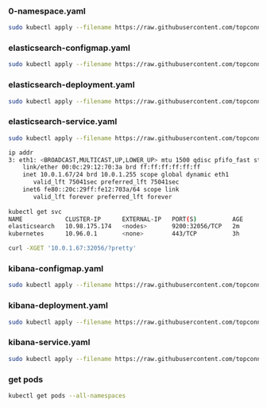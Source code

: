 ### 0-namespace.yaml

```bash
sudo kubectl apply --filename https://raw.githubusercontent.com/topconnector/tc-kubernetes-vagrant-vmware-centos-macos/master/kubernetes-elastic-stack/0-namespace.yaml
```

### elasticsearch-configmap.yaml

```bash
sudo kubectl apply --filename https://raw.githubusercontent.com/topconnector/tc-kubernetes-vagrant-vmware-centos-macos/master/kubernetes-elastic-stack/elasticsearch-configmap.yaml
```

### elasticsearch-deployment.yaml

```bash
sudo kubectl apply --filename https://raw.githubusercontent.com/topconnector/tc-kubernetes-vagrant-vmware-centos-macos/master/kubernetes-elastic-stack/elasticsearch-deployment.yaml
```

### elasticsearch-service.yaml

```bash
sudo kubectl apply --filename https://raw.githubusercontent.com/topconnector/tc-kubernetes-vagrant-vmware-centos-macos/master/kubernetes-elastic-stack/elasticsearch-service.yaml
```

```bash
ip addr
3: eth1: <BROADCAST,MULTICAST,UP,LOWER_UP> mtu 1500 qdisc pfifo_fast state UP qlen 1000
    link/ether 00:0c:29:12:70:3a brd ff:ff:ff:ff:ff:ff
    inet 10.0.1.67/24 brd 10.0.1.255 scope global dynamic eth1
       valid_lft 75041sec preferred_lft 75041sec
    inet6 fe80::20c:29ff:fe12:703a/64 scope link
       valid_lft forever preferred_lft forever
       
kubectl get svc
NAME            CLUSTER-IP      EXTERNAL-IP   PORT(S)          AGE
elasticsearch   10.98.175.174   <nodes>       9200:32056/TCP   2m
kubernetes      10.96.0.1       <none>        443/TCP          3h

curl -XGET '10.0.1.67:32056/?pretty'
```


### kibana-configmap.yaml

```bash
sudo kubectl apply --filename https://raw.githubusercontent.com/topconnector/tc-kubernetes-vagrant-vmware-centos-macos/master/kubernetes-elastic-stack/kibana-configmap.yaml
```

### kibana-deployment.yaml

```bash
sudo kubectl apply --filename https://raw.githubusercontent.com/topconnector/tc-kubernetes-vagrant-vmware-centos-macos/master/kubernetes-elastic-stack/kibana-deployment.yaml
```

### kibana-service.yaml

```bash
sudo kubectl apply --filename https://raw.githubusercontent.com/topconnector/tc-kubernetes-vagrant-vmware-centos-macos/master/kubernetes-elastic-stack/kibana-service.yaml
```

### get pods

```bash
kubectl get pods --all-namespaces
```



